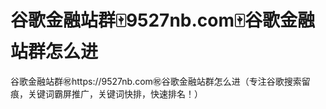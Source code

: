 # 谷歌金融站群🀄️9527nb.com🀄️谷歌金融站群怎么进

谷歌金融站群㊗️https://9527nb.com㊗️谷歌金融站群怎么进（专注谷歌搜索留痕，关键词霸屏推广，关键词快排，快速排名！）